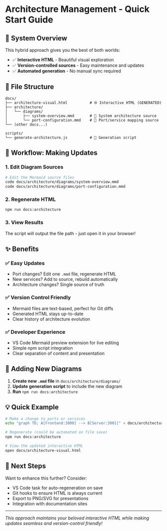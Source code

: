 # Architecture Management - Quick Start Guide

## 🎯 **System Overview**

This hybrid approach gives you the best of both worlds:
- ✅ **Interactive HTML** - Beautiful visual exploration  
- ✅ **Version-controlled sources** - Easy maintenance and updates
- ✅ **Automated generation** - No manual sync required

## 📁 **File Structure**

```
docs/
├── architecture-visual.html          # 🌐 Interactive HTML (GENERATED)
├── architecture/
│   └── diagrams/
│       ├── system-overview.mmd       # 📝 System architecture source
│       └── port-configuration.mmd    # 📝 Port/service mapping source
└── (other docs...)

scripts/
└── generate-architecture.js          # 🔧 Generation script
```

## 🔄 **Workflow: Making Updates**

### 1. **Edit Diagram Sources**
```bash
# Edit the Mermaid source files
code docs/architecture/diagrams/system-overview.mmd
code docs/architecture/diagrams/port-configuration.mmd
```

### 2. **Regenerate HTML**
```bash
npm run docs:architecture
```

### 3. **View Results**
The script will output the file path - just open it in your browser!

## ✨ **Benefits**

### ✅ **Easy Updates**
- Port changes? Edit one `.mmd` file, regenerate HTML
- New services? Add to source, rebuild automatically
- Architecture changes? Single source of truth

### ✅ **Version Control Friendly**
- Mermaid files are text-based, perfect for Git diffs
- Generated HTML stays up-to-date
- Clear history of architecture evolution

### ✅ **Developer Experience**
- VS Code Mermaid preview extension for live editing
- Simple npm script integration
- Clear separation of content and presentation

## 🔧 **Adding New Diagrams**

1. **Create new `.mmd` file** in `docs/architecture/diagrams/`
2. **Update generation script** to include the new diagram
3. **Run** `npm run docs:architecture`

## 💡 **Quick Example**

```bash
# Make a change to ports or services
echo "graph TD; A[Frontend:3000] --> B[Server:3001]" > docs/architecture/diagrams/simple-ports.mmd

# Regenerate (could be automated on file save)
npm run docs:architecture

# View the updated interactive HTML
open docs/architecture-visual.html
```

## 🚀 **Next Steps**

Want to enhance this further? Consider:
- VS Code task for auto-regeneration on save
- Git hooks to ensure HTML is always current
- Export to PNG/SVG for presentations
- Integration with documentation sites

---

*This approach maintains your beloved interactive HTML while making updates seamless and version-control friendly!*
